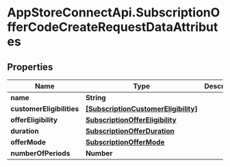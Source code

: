 # AppStoreConnectApi.SubscriptionOfferCodeCreateRequestDataAttributes

## Properties

Name | Type | Description | Notes
------------ | ------------- | ------------- | -------------
**name** | **String** |  | 
**customerEligibilities** | [**[SubscriptionCustomerEligibility]**](SubscriptionCustomerEligibility.md) |  | 
**offerEligibility** | [**SubscriptionOfferEligibility**](SubscriptionOfferEligibility.md) |  | 
**duration** | [**SubscriptionOfferDuration**](SubscriptionOfferDuration.md) |  | 
**offerMode** | [**SubscriptionOfferMode**](SubscriptionOfferMode.md) |  | 
**numberOfPeriods** | **Number** |  | 


